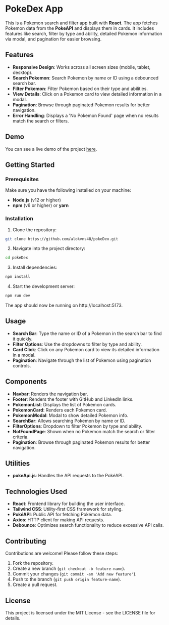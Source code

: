 # PokeDex App

This is a Pokemon search and filter app built with **React**. The app fetches Pokemon data from the **PokeAPI** and displays them in cards. It includes features like search, filter by type and ability, detailed Pokemon information via modal, and pagination for easier browsing.

## Features

- **Responsive Design**: Works across all screen sizes (mobile, tablet, desktop).
- **Search Pokemon**: Search Pokemon by name or ID using a debounced search bar.
- **Filter Pokemon**: Filter Pokemon based on their type and abilities.
- **View Details**: Click on a Pokemon card to view detailed information in a modal.
- **Pagination**: Browse through paginated Pokemon results for better navigation.
- **Error Handling**: Displays a 'No Pokemon Found' page when no results match the search or filters.

## Demo

You can see a live demo of the project [here](https://poke-dex-inky.vercel.app/).

## Getting Started

### Prerequisites

Make sure you have the following installed on your machine:

- **Node.js** (v12 or higher)
- **npm** (v6 or higher) or **yarn**

### Installation

1. Clone the repository:

```bash
git clone https://github.com/alokvns48/pokeDex.git
```

2. Navigate into the project directory:

```bash
cd pokeDex
```

3. Install dependencies:

```bash
npm install
```

4. Start the development server:

```bash
npm run dev
```

The app should now be running on http://localhost:5173.

## Usage

- **Search Bar**: Type the name or ID of a Pokemon in the search bar to find it quickly.
- **Filter Options**: Use the dropdowns to filter by type and ability.
- **Card Click**: Click on any Pokemon card to view its detailed information in a modal.
- **Pagination**: Navigate through the list of Pokemon using pagination controls.

## Components

- **Navbar**: Renders the navigation bar.
- **Footer**: Renders the footer with GitHub and LinkedIn links.
- **PokemonList**: Displays the list of Pokemon cards.
- **PokemonCard**: Renders each Pokemon card.
- **PokemonModal**: Modal to show detailed Pokemon info.
- **SearchBar**: Allows searching Pokemon by name or ID.
- **FilterOptions**: Dropdown to filter Pokemon by type and ability.
- **NotFoundPage**: Shown when no Pokemon match the search or filter criteria.
- **Pagination**: Browse through paginated Pokemon results for better navigation.

## Utilities

- **pokeApi.js**: Handles the API requests to the PokéAPI.

## Technologies Used

- **React**: Frontend library for building the user interface.
- **Tailwind CSS**: Utility-first CSS framework for styling.
- **PokéAPI**: Public API for fetching Pokémon data.
- **Axios**: HTTP client for making API requests.
- **Debounce**: Optimizes search functionality to reduce excessive API calls.

## Contributing

Contributions are welcome! Please follow these steps:

1. Fork the repository.
2. Create a new branch (`git checkout -b feature-name`).
3. Commit your changes (`git commit -am 'Add new feature'`).
4. Push to the branch (`git push origin feature-name`).
5. Create a pull request.

## License

This project is licensed under the MIT License - see the LICENSE file for details.
